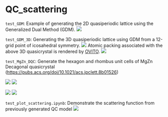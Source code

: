 ﻿# QC_scattering
 
`test_GDM`: Example of generating the 2D quasiperiodic lattice using the Generalized Dual Method (GDM).
![](https://i.imgur.com/DRWoSEf.png)


`test_GDM_3D`: Generating the 3D quasiperiodic lattice using GDM from a 12-grid point of icosahedral symmetry.
![](https://i.imgur.com/I37Ub3q.png)
Atomic packing associated with the above 3D quasicrystal is rendered by [OVITO](https://www.ovito.org/).
![](https://i.imgur.com/OWKerCu.png)

`test_MgZn_DQC`: Generate the hexagon and rhombus unit cells of MgZn Decagonal quasicrystal (https://pubs.acs.org/doi/10.1021/acs.jpclett.8b01526)

![](https://i.imgur.com/GxiR2sc.png)
![](https://i.imgur.com/SteMALk.png)

![](https://i.imgur.com/ACzDurn.png)
![](https://i.imgur.com/MGdPwu4.jpg)

`test_plot_scattering.ipynb`: Demonstrate the scattering function from previously generated QC model
![](https://i.imgur.com/ZDCkRuA.png)





